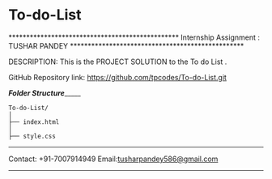 # To-do-List

************************************************ Internship Assignment : TUSHAR PANDEY *************************************************

DESCRIPTION: This is the PROJECT SOLUTION to the To do List . 

GitHub Repository link: https://github.com/tpcodes/To-do-List.git

_____________________________________________Folder Structure__________________________________________________
	
	
	To-do-List/
	│
	├── index.html 
	│    
	├── style.css


*******************************************************************************************************************************************
Contact: +91-7007914949
Email:tusharpandey586@gmail.com 

*******************************************************************************************************************************************
